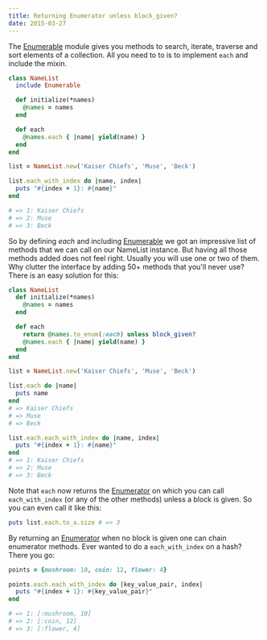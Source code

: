 ```yaml
---
title: Returning Enumerator unless block_given?
date: 2015-03-27
---
```


The [Enumerable](http://ruby-doc.org/core-2.2.1/Enumerable.html) module gives you methods to search, iterate, traverse and sort elements of a collection. All you need to to is to implement `each` and include the mixin.


```ruby
class NameList
  include Enumerable

  def initialize(*names)
    @names = names 
  end

  def each
    @names.each { |name| yield(name) }
  end 
end

list = NameList.new('Kaiser Chiefs', 'Muse', 'Beck')

list.each_with_index do |name, index|
  puts "#{index + 1}: #{name}"
end

# => 1: Kaiser Chiefs
# => 2: Muse
# => 3: Beck
```

So by defining _each_ and including [Enumerable](http://ruby-doc.org/core-2.2.1/Enumerable.html) we got an impressive list of methods that we can call on our NameList instance. But having all those methods added does not feel right. Usually you will use one or two of them. Why clutter the interface by adding 50+ methods that you'll never use? There is an easy solution for this:

```ruby
class NameList
  def initialize(*names)
    @names = names
  end

  def each
    return @names.to_enum(:each) unless block_given?
    @names.each { |name| yield(name) }
  end
end

list = NameList.new('Kaiser Chiefs', 'Muse', 'Beck')

list.each do |name|
  puts name
end
# => Kaiser Chiefs
# => Muse
# => Beck

list.each.each_with_index do |name, index|
  puts "#{index + 1}: #{name}"
end
# => 1: Kaiser Chiefs
# => 2: Muse
# => 3: Beck
```

Note that `each` now returns the [Enumerator](http://docs.ruby-lang.org/en/2.2.0/Enumerator.html) on which you can call `each_with_index` (or any of the other methods) unless a block is given. So you can even call it like this:

```ruby
puts list.each.to_a.size # => 3
```

By returning an [Enumerator](http://docs.ruby-lang.org/en/2.2.0/Enumerator.html) when no block is given one can chain enumerator methods. Ever wanted to do a `each_with_index` on a hash? There you go:

```ruby
points = {mushroom: 10, coin: 12, flower: 4}

points.each.each_with_index do |key_value_pair, index|
  puts "#{index + 1}: #{key_value_pair}"
end

# => 1: [:mushroom, 10]
# => 2: [:coin, 12]
# => 3: [:flower, 4]
```
